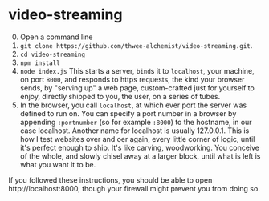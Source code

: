 # video-streaming

0. Open a command line
0. `git clone https://github.com/thwee-alchemist/video-streaming.git`.
0. `cd video-streaming`
0. `npm install`
0. `node index.js`
This starts a server, `bind`s it to `localhost`, your machine, on port `8000`, and responds to https requests, the kind your browser sends, by "serving up" a web page, custom-crafted just for yourself to enjoy, directly shipped to you, the user, on a series of tubes.
0. In the browser, you call `localhost`, at which ever port the server was defined to run on. You can specify a port number in a browser by appending `:portnumber` (so for example `:8000`) to the hostname, in our case localhost. Another name for localhost is usually 127.0.0.1. This is how I test websites over and oer again, every little corner of logic, until it's perfect enough to ship. It's like carving, woodworking. You conceive of the whole, and slowly chisel away at a larger block, until what is left is what you want it to be. 

If you followed these instructions, you should be able to open http://localhost:8000, though your firewall might prevent you from doing so. 
